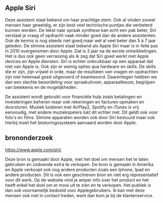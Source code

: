 ﻿## Apple Siri

Deze assistent staat bekend om haar prachtige stem. Ook al vinden zoveel mensen haar geweldig, er zijn best veel technische puntjes die verbeterd kunnen worden. De tekst naar spraak synthese kan echt een pak beter, Siri verstaat je vraag of opdracht vaak minder goed dan de andere assistenten. Ook de kennis is nog steeds niet goed,maar wel al veel beter dan 5 à 7 jaar geleden. 
De slimme assistent staat bekend als Apple Siri maar is in feite pas in 2010 overgenomen door Apple. Dat is 3 jaar na de eerste ontwikkelingen. Het is dus ook geen verrassing als ik zeg dat Siri goed werkt met Apple devices en Apple diensten. Siri is echter onbruikbaar op een apparaat dat niet van Apple is. Ook zijn er weinig opties qua hardware en skills. De skills die er zijn, zijn vrijwel in orde, maar de resultaten van vragen en opdrachten zijn niet helemaal goed uitgevoerd of beantwoord.
Daarentegen hebben we dan een slechte beoordeling voor spraakuitvoer, apparaatkeuze, begrijpen van betekenis en de mogelijkheden.


De assistent wordt gebruikt voor financiële hulp zoals betalingen en investeringen beheren maar ook rekeningen en facturen opmaken en doorsturen. Muziek luisteren met AirPlay2, Spotify en iTunes is vrij eenvoudig, met andere muziekspelers lukt dit echter niet. Dit geldt ook voor foto's en films.
Slimme apparaten worden ook door Siri bestuurd maar ook hierbij moet het besturingssysteem aanvaard worden door Apple.

## brononderzoek

https://www.apple.com/siri/

Deze bron is gemaakt door Apple, met het doel om mensen het te laten gebruiken en zodoende extra te verkopen. De bron is gemaakt in Amerika en Apple verkoopt ook nog andere producten zoals een Iphone, Ipad en andere producten.
Dit is ook een geschreven bron en niet erg representatief voor dit werk. Op de website vind je amper info over het product en het heeft enkel het doel om er mooi uit te zien en te verkopen. Het publiek is dan ook voornamelijk bedoeld voor Applegebruikers.
Ik kan met deze mensen ook niet in contact treden, want dan kom je bij de klantenservice.

